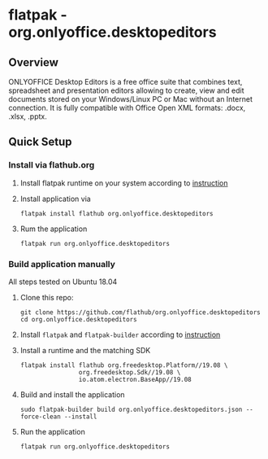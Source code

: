 # flatpak - org.onlyoffice.desktopeditors

## Overview

ONLYOFFICE Desktop Editors is a free office suite that combines text,
spreadsheet and presentation editors allowing to create, view and edit
documents stored on your Windows/Linux PC or Mac without an Internet connection.
It is fully compatible with Office Open XML formats: .docx, .xlsx, .pptx.

## Quick Setup

### Install via flathub.org

1. Install flatpak runtime on your system according to [instruction](https://flatpak.org/setup/)
2. Install application via

   ```shell script
   flatpak install flathub org.onlyoffice.desktopeditors
   ```

3. Rum the application

    ```shell script
   flatpak run org.onlyoffice.desktopeditors
   ```

### Build application manually

All steps tested on Ubuntu 18.04

1. Clone this repo:

   ```shell script
   git clone https://github.com/flathub/org.onlyoffice.desktopeditors
   cd org.onlyoffice.desktopeditors
   ```

2. Install `flatpak` and `flatpak-builder` according to [instruction](https://flatpak.org/setup/)

3. Install a runtime and the matching SDK

   ```shell script
   flatpak install flathub org.freedesktop.Platform//19.08 \
                   org.freedesktop.Sdk//19.08 \
                   io.atom.electron.BaseApp//19.08
   ```

4. Build and install the application

   ```shell script
   sudo flatpak-builder build org.onlyoffice.desktopeditors.json --force-clean --install
   ```

5. Run the application

   ```shell script
   flatpak run org.onlyoffice.desktopeditors
   ```
